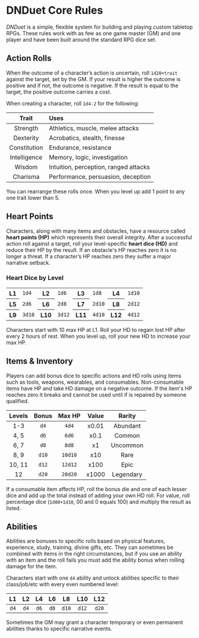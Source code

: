 # DNDuet Core Rules
_DNDuet_ is a simple, flexible system for building and playing custom tabletop RPGs. These rules work with as few as one game master (GM) and one player and have been built around the standard RPG dice set.

## Action Rolls

When the outcome of a character’s action is uncertain, roll `1d20+trait` against the target, set by the GM. If your result is higher the outcome is positive and if not, the outcome is negative. If the result is equal to the target, the positive outcome carries a cost.

When creating a character, roll `1d4-2` for the following:

| Trait | Uses |
|:---:|:--- |
| Strength | Athletics, muscle, melee attacks |
| Dexterity | Acrobatics, stealth, finesse |
| Constitution | Endurance, resistance |
| Intelligence | Memory, logic, investigation |
| Wisdom | Intuition, perception, ranged attacks |
| Charisma | Performance, persuasion, deception |

You can rearrange these rolls once. When you level up add 1 point to any one trait lower than 5.

## Heart Points

Characters, along with many items and obstacles, have a resource called **heart points (HP)** which represents their overall integrity. After a successful action roll against a target, roll your level-specific **heart dice (HD)** and reduce their HP by the result. If an obstacle's HP reaches zero it is no longer a threat. If a character’s HP reaches zero they suffer a major narrative setback.

### Heart Dice by Level

<table>
  <tbody>
    <tr>
      <th>L1</th>
      <td><code>1d4</code></td>
      <th>L2</th>
      <td><code>1d6</code></td>
      <th>L3</th>
      <td><code>1d8</code></td>
      <th>L4</th>
      <td><code>1d10</code></td>
    </tr>
    <tr>
      <th>L5</th>
      <td><code>2d6</code></td>
      <th>L6</th>
      <td><code>2d8</code></td>
      <th>L7</th>
      <td><code>2d10</code></td>
      <th>L8</th>
      <td><code>2d12</code></td>
    </tr>
    <tr>
      <th>L9</th>
      <td><code>3d10</code></td>
      <th>L10</th>
      <td><code>3d12</code></td>
      <th>L11</th>
      <td><code>4d10</code></td>
      <th>L12</th>
      <td><code>4d12</code></td>
    </tr>
  </tbody>
</table>

Characters start with 10 max HP at L1. Roll your HD to regain lost HP after every 2 hours of rest. When you level up, roll your new HD to increase your max HP.

## Items & Inventory

Players can add bonus dice to specific actions and HD rolls using items such as tools, weapons, wearables, and consumables. Non-consumable items have HP and take HD damage on a negative outcome. If the item's HP reaches zero it breaks and cannot be used until if is repaired by someone qualified.

| Levels | Bonus | Max HP | Value | Rarity |
|:---:|:---:|:---:|:---:|:---:|
| 1-3 | `d4` | `4d4` | x0.01 | Abundant |
| 4, 5 | `d6` | `6d6` | x0.1 | Common |
| 6, 7 | `d8` | `8d8` | x1 | Uncommon |
| 8, 9 | `d10` | `10d10` | x10 | Rare |
| 10, 11 | `d12` | `12d12` | x100 |  Epic |
| 12 | `d20` | `20d20` | x1000 | Legendary |

If a consumable item affects HP, roll the bonus die and one of each lesser dice and add up the total instead of adding your own HD roll. For value, roll percentage dice (`1d00+1d10`, 00 and 0 equals 100) and multiply the result as listed.

## Abilities

Abilities are bonuses to specific rolls based on physical features, experience, study, training, divine gifts, etc. They can sometimes be combined with items in the right circumstances, but if you use an ability with an item and the roll fails you must add the ability bonus when rolling damage for the item.

Characters start with one `d4` ability and unlock abilities specific to their class/job/etc with every even numbered level:

| L1 | L2 | L4 | L6 | L8 | L10 | L12 |
|:---:|:---:|:---:|:---:|:---:|:---:|:---:|
| `d4` | `d4` | `d6` | `d8` | `d10` | `d12` | `d20` |

Sometimes the GM may grant a character temporary or even permanent abilities thanks to specific narrative events.
